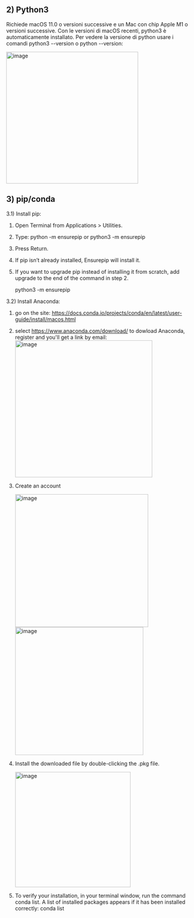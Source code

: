 ## 2) Python3

Richiede macOS 11.0 o versioni successive e un Mac con chip Apple M1 o versioni successive.
Con le versioni di macOS recenti, python3 è automaticamente installato. 
Per vedere la versione di python usare i comandi python3 --version o python --version:

<img width="352" alt="image" src="https://github.com/user-attachments/assets/84b75873-ed4c-488d-99f3-0286dedc22af">


## 3) pip/conda

3.1) Install pip:
1) Open Terminal from Applications > Utilities. 
2) Type: python -m ensurepip or python3 -m ensurepip
3) Press Return.
4) If pip isn’t already installed, Ensurepip will install it.
5) If you want to upgrade pip instead of installing it from scratch, add upgrade to the end of the command in step 2.
    
    python3 -m ensurepip

3.2) Install Anaconda: 
1)    go on the site: https://docs.conda.io/projects/conda/en/latest/user-guide/install/macos.html
2) select https://www.anaconda.com/download/ to dowload Anaconda, register and you'll get a link by email:
   <img width="366" alt="image" src="https://github.com/user-attachments/assets/201ab284-0b61-4540-8778-25b5045415a1">
   
3) Create an account
   
    <img width="355" alt="image" src="https://github.com/user-attachments/assets/28b11169-01d3-4aae-8202-2f59145cf7b7">
    
    <img width="342" alt="image" src="https://github.com/user-attachments/assets/29b7e256-7004-4794-8daa-0136213c77e8">
    
5) Install the downloaded file by double-clicking the .pkg file.
   
    <img width="308" alt="image" src="https://github.com/user-attachments/assets/99c972c1-b5dd-475d-ae0f-929db052d4fd">
    
6) To verify your installation, in your terminal window, run the command conda list. A list of installed packages appears if it has been installed correctly:
   conda list



